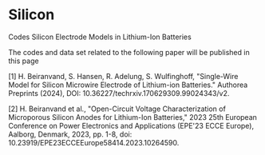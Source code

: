 # Silicon
Codes Silicon Electrode Models in Lithium-Ion Batteries

The codes and data set related to the following paper will be published in this page

[1] H. Beiranvand, S. Hansen, R. Adelung, S. Wulfinghoff, "Single-Wire Model for Silicon Microwire Electrode of Lithium-ion Batteries." Authorea Preprints (2024), DOI: 10.36227/techrxiv.170629309.99024343/v2.

[2] H. Beiranvand et al., "Open-Circuit Voltage Characterization of Microporous Silicon Anodes for Lithium-Ion Batteries," 2023 25th European Conference on Power Electronics and Applications (EPE'23 ECCE Europe), Aalborg, Denmark, 2023, pp. 1-8, doi: 10.23919/EPE23ECCEEurope58414.2023.10264590.
